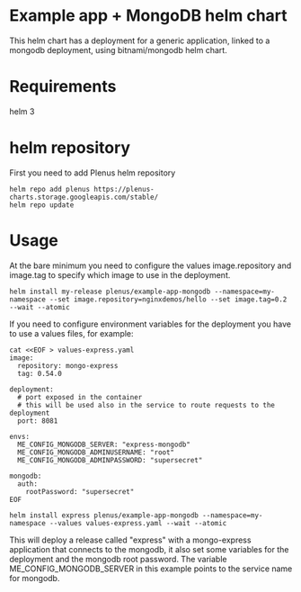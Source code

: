 # Example app + MongoDB helm chart

This helm chart has a deployment for a generic application, linked to a mongodb deployment, using bitnami/mongodb helm chart.

# Requirements

helm 3

# helm repository

First you need to add Plenus helm repository

```
helm repo add plenus https://plenus-charts.storage.googleapis.com/stable/
helm repo update
```

# Usage

At the bare minimum you need to configure the values image.repository and image.tag to specify which image to use in the deployment.

```
helm install my-release plenus/example-app-mongodb --namespace=my-namespace --set image.repository=nginxdemos/hello --set image.tag=0.2 --wait --atomic
```

If you need to configure environment variables for the deployment you have to use a values files, for example:

```
cat <<EOF > values-express.yaml
image:
  repository: mongo-express
  tag: 0.54.0

deployment:
  # port exposed in the container
  # this will be used also in the service to route requests to the deployment
  port: 8081

envs:
  ME_CONFIG_MONGODB_SERVER: "express-mongodb"
  ME_CONFIG_MONGODB_ADMINUSERNAME: "root"
  ME_CONFIG_MONGODB_ADMINPASSWORD: "supersecret"

mongodb:
  auth:
    rootPassword: "supersecret"
EOF
```

```
helm install express plenus/example-app-mongodb --namespace=my-namespace --values values-express.yaml --wait --atomic
```

This will deploy a release called "express" with a mongo-express application that connects to the mongodb, it also set some variables
for the deployment and the mongodb root password.
The variable ME_CONFIG_MONGODB_SERVER in this example points to the service name for mongodb.

